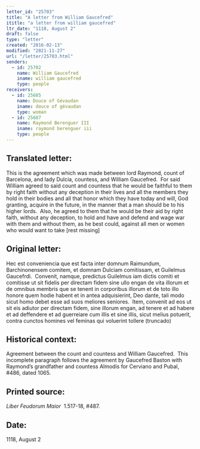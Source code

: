 ```yaml
---
letter_id: "25703"
title: "A letter from William Gaucefred"
ititle: "a letter from william gaucefred"
ltr_date: "1118, August 2"
draft: false
type: "letter"
created: "2016-02-13"
modified: "2021-11-27"
url: "/letter/25703.html"
senders:
  - id: 25702
    name: William Gaucefred
    iname: william gaucefred
    type: people
receivers:
  - id: 25685
    name: Douce of Gévaudan
    iname: douce of gévaudan
    type: woman
  - id: 25687
    name: Raymond Berenguer III
    iname: raymond berenguer iii
    type: people
---
```

<h2> Translated letter:</h2><p>This is the agreement which was made between lord Raymond, count of Barcelona, and lady Dulcia, countess, and William Gaucefred.&nbsp; For said William agreed to said count and countess that he would be faithful to them by right faith without any deception in their lives and all the members they hold in their bodies and all that honor which they have today and will, God granting, acquire in the future, in the manner that a man should be to his higher lords.&nbsp; Also, he agreed to them that he would be their aid by right faith, without any deception, to hold and have and defend and wage war with them and without them, as he best could, against all men&nbsp;or women who would want to take [rest missing]</p><h2 class="mt-4"> Original letter:</h2><p>Hec est conveniencia que est facta inter domnum Raimundum, Barchinonensem comitem, et domnam Dulciam comitissam, et Guilelmus Gaucefrdi.&nbsp; Convenit, namque, predictus Guilelmus iam dictis comiti et comitisse ut sit fidelis per directam fidem sine ullo engan de vita illorum et de omnibus membris que se tenent in corporibus illorum et de toto illo honore quem hodie habent et in antea adquisierint, Deo dante, tali modo sicut homo debet esse ad suos meliores seniores.&nbsp; Item, convenit ad eos ut sit eis adiutor per directam fidem, sine illorum engan, ad tenere et ad habere et ad deffendere et ad guerreiare cum illis et sine illis, sicut melius potuerit, contra cunctos homines vel feminas qui voluerint tollere (truncado)&nbsp;</p><h2 class="mt-4"> Historical context:</h2><p>Agreement between the count and countess and William Gaucefred.&nbsp; This incomplete paragraph follows the agreement by Gaucefred Baston with Raymond’s grandfather and countess Almodis for Cerviano and Pubal, #486, dated 1065.</p><h2 class="mt-4"> Printed source:</h2><p><em>Liber Feudorum Maior</em> &nbsp;1.517-18, #487.&nbsp;</p><h2 class="mt-4"> Date:</h2>1118, August 2